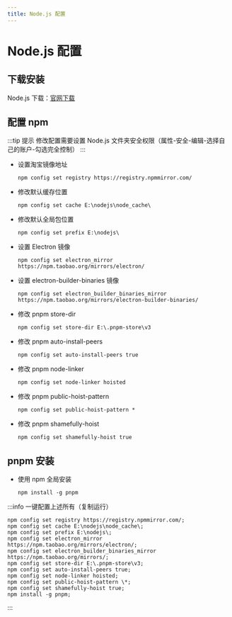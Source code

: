 ```yaml
---
title: Node.js 配置
---
```


# Node.js 配置

## 下载安装

Node.js 下载：[官网下载](https://nodejs.org/zh-cn/)

## 配置 npm

:::tip 提示
修改配置需要设置 Node.js 文件夹安全权限（属性-安全-编辑-选择自己的账户-勾选完全控制）
:::

- 设置淘宝镜像地址
  ```shell
  npm config set registry https://registry.npmmirror.com/
  ```
- 修改默认缓存位置
  ```shell
  npm config set cache E:\nodejs\node_cache\
  ```
- 修改默认全局包位置
  ```shell
  npm config set prefix E:\nodejs\
  ```
- 设置 Electron 镜像
  ```shell
  npm config set electron_mirror https://npm.taobao.org/mirrors/electron/
  ```
- 设置 electron-builder-binaries 镜像
  ```shell
  npm config set electron_builder_binaries_mirror https://npm.taobao.org/mirrors/electron-builder-binaries/
  ```
- 修改 pnpm store-dir
  ```shell
  npm config set store-dir E:\.pnpm-store\v3
  ```
- 修改 pnpm auto-install-peers
  ```shell
  npm config set auto-install-peers true
  ```
- 修改 pnpm node-linker
  ```shell
  npm config set node-linker hoisted
  ```
- 修改 pnpm public-hoist-pattern
  ```shell
  npm config set public-hoist-pattern *
  ```
- 修改 pnpm shamefully-hoist
  ```shell
  npm config set shamefully-hoist true
  ```

## pnpm 安装

- 使用 npm 全局安装
  ```shell
  npm install -g pnpm
  ```

:::info 一键配置上述所有（复制运行）

```
npm config set registry https://registry.npmmirror.com/;
npm config set cache E:\nodejs\node_cache\;
npm config set prefix E:\nodejs\;
npm config set electron_mirror https://npm.taobao.org/mirrors/electron/;
npm config set electron_builder_binaries_mirror https://npm.taobao.org/mirrors/;
npm config set store-dir E:\.pnpm-store\v3;
npm config set auto-install-peers true;
npm config set node-linker hoisted;
npm config set public-hoist-pattern \*;
npm config set shamefully-hoist true;
npm install -g pnpm;
```

:::
